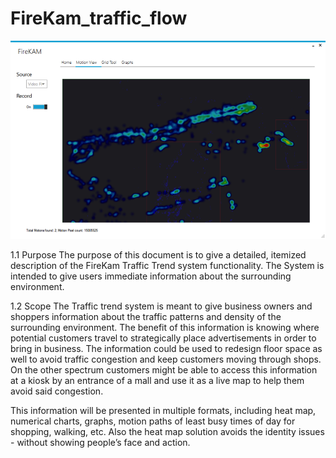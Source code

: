 # FireKam_traffic_flow
![alt tag](https://github.com/Kevinljh/FireKam_traffic_flow/blob/master/firekam2.png)

1.1 Purpose
The purpose of this document is to give a detailed, itemized description of the FireKam Traffic Trend system functionality. The System is intended to give users immediate information about the surrounding environment.

1.2 Scope
The Traffic trend system is meant to give business owners and shoppers information about the traffic patterns and density of the surrounding environment. The benefit of this information is knowing where potential customers travel to strategically place advertisements in order to bring in business. The information could be used to redesign floor space as well to avoid traffic congestion and keep customers moving through shops. On the other spectrum customers might be able to access this information at a  kiosk by  an entrance of a mall and use it as a live map to help them avoid said congestion.

This information will be presented in multiple formats, including heat map, numerical charts, graphs, motion paths of least busy times of day for shopping, walking, etc. Also the heat map solution avoids the identity issues - without showing people’s face and action.

